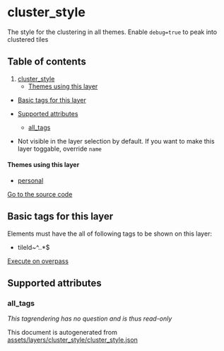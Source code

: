 

 cluster_style 
===============





The style for the clustering in all themes. Enable `debug=true` to peak into clustered tiles




## Table of contents

1. [cluster_style](#cluster_style)
      * [Themes using this layer](#themes-using-this-layer)
  - [Basic tags for this layer](#basic-tags-for-this-layer)
  - [Supported attributes](#supported-attributes)
    + [all_tags](#all_tags)





  - Not visible in the layer selection by default. If you want to make this layer toggable, override `name`




#### Themes using this layer 





  - [personal](https://mapcomplete.osm.be/personal)


[Go to the source code](../assets/layers/cluster_style/cluster_style.json)



 Basic tags for this layer 
---------------------------



Elements must have the all of following tags to be shown on this layer:



  - tileId~^..*$


[Execute on overpass](http://overpass-turbo.eu/?Q=%5Bout%3Ajson%5D%5Btimeout%3A90%5D%3B(%20%20%20%20nwr%5B%22tileId%22%5D(%7B%7Bbbox%7D%7D)%3B%0A)%3Bout%20body%3B%3E%3Bout%20skel%20qt%3B)



 Supported attributes 
----------------------





### all_tags 



_This tagrendering has no question and is thus read-only_

 

This document is autogenerated from [assets/layers/cluster_style/cluster_style.json](https://github.com/pietervdvn/MapComplete/blob/develop/assets/layers/cluster_style/cluster_style.json)